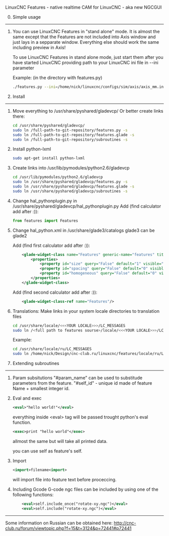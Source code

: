 LinuxCNC Features - native realtime CAM for LinuxCNC - aka new NGCGUI


0.	Simple usage
--------------------------------------------------------------------------------
1. You can use LinuxCNC Features in "stand alone" mode. It is almost the same
	except that the Features are not included into Axis window and just lays 
	in a sepparate window. Everything else should work the same including
	preview in Axis!
	
	To use LinuxCNC Features in stand alone mode, just start them after you
	have started LinuxCNC providing path to your LinuxCNC ini file in 
	--ini parameter
	
	Example:
	(in the directory with features.py)
	```sh
	./features.py --ini=/home/nick/linuxcnc/configs/sim/axis/axis_mm.ini
	```


1.	Install
--------------------------------------------------------------------------------

1. Move everything to /usr/share/pyshared/gladevcp/
	Or better create links there:
	```sh
	cd /usr/share/pyshared/gladevcp/
	sudo ln /full-path-to-git-repository/features.py -s
	sudo ln /full-path-to-git-repository/features.glade -s
	sudo ln /full-path-to-git-repository/subroutines -s
	```	


2. Install python-lxml 
	```sh
	sudo apt-get install python-lxml 
	```

3. Create links into /usr/lib/pymodules/python2.6/gladevcp


	```sh
	cd /usr/lib/pymodules/python2.6/gladevcp
	sudo ln /usr/share/pyshared/gladevcp/features.py -s
	sudo ln /usr/share/pyshared/gladevcp/features.glade -s
	sudo ln /usr/share/pyshared/gladevcp/subroutines -s
	```

4. Change hal_pythonplugin.py in /usr/share/pyshared/gladevcp/hal_pythonplugin.py
	Add (find calculator add after :)):
	```python
	from features import Features
	```	

5. Change hal_python.xml in /usr/share/glade3/catalogs glade3 can be glade2
	
	Add (find first calculator add after :)):
	```xml
		<glade-widget-class name="Features" generic-name="features" title="features">
		    <properties>
		        <property id="size" query="False" default="1" visible="False"/>
		        <property id="spacing" query="False" default="0" visible="False"/>
		        <property id="homogeneous" query="False" default="0" visible="False"/>
		    </properties>
		</glade-widget-class>
	```
	
	 Add (find second calculator add after :)):
	```xml
		<glade-widget-class-ref name="Features"/>
	```

6. Translations:
	Make links in your system locale directories to translation files
	```sh
	cd /usr/share/locale/<<<YOUR LOCALE>>>/LC_MESSAGES
	sudo ln /<full path to features sourse>/locale/<<<YOUR LOCALE>>>/LC_MESSAGES/linuxcnc-features.mo -s
	```
	Example:
	```sh
	cd /usr/share/locale/ru/LC_MESSAGES
	sudo ln /home/nick/Design/cnc-club.ru/linuxcnc/features/locale/ru/LC_MESSAGES/linuxcnc-features.mo -s
	```


2.	Extending subroutines
--------------------------------------------------------------------------------

1. Param subsitutions
	"#param_name" can be used to substitude parameters from the feature. 
	"#self_id" - unique id made of feature Name + smallest integer id. 

2. Eval and exec
	```xml
	<eval>"hello world!"</eval>
	```
	everything inside &lt;eval&gt; tag will be passed
	trought python's eval function. 
	
	```xml
	<exec>print "hello world"</exec>
	```
	allmost the same but will take all printed data.
	
	you can use self as feature's self.

3. Import 
	```xml
	<import>filename<import>
	```
	will import file into feature text before proceccing.	
	
3. Including Gcode
	G-code ngc files can be included by using one of the following functions: 
	```xml
		<eval>self.include_once("rotate-xy.ngc")</eval>
		<eval>self.include("rotate-xy.ngc")</eval>
	```

--------------------------------------------------------------------------------

Some information on Russian can be obtained here: http://cnc-club.ru/forum/viewtopic.php?f=15&t=3124&p=72441#p72441
